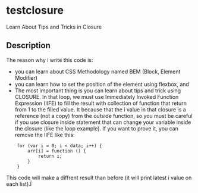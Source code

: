 # testclosure
Learn About Tips and Tricks in Closure

## Description
The reason why i write this code is:

- you can learn about CSS Methodology named BEM (Block, Element Modifier)
- you can learn how to set the position of the element using flexbox, and
- The most important thing is you can learn about tips and trick using CLOSURE. In that loop, we must use Immediately Invoked Function Expression (IIFE) to fill the result with collection of function that return from 1 to the filled value. It because that the i value in that closure is a reference (not a copy) from the outside function, so you must be careful if you use closure inside statement that can change your variable inside the closure (like the loop example). If you want to prove it, you can remove the IIFE like this:

```
    for (var i = 0; i < data; i++) {
        arr[i] = function () {
            return i;
        }
    }
```

This code will make a diffrent result than before (it will print latest i value on each list).Ï
